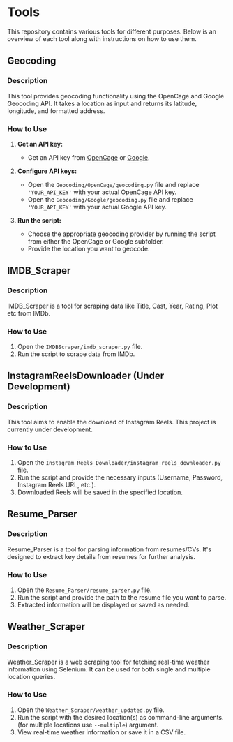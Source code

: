 # Tools

This repository contains various tools for different purposes. Below is an overview of each tool along with instructions on how to use them.

## Geocoding

### Description
This tool provides geocoding functionality using the OpenCage and Google Geocoding API. It takes a location as input and returns its latitude, longitude, and formatted address.

### How to Use
1. **Get an API key:**
   - Get an API key from [OpenCage](https://opencagedata.com/) or [Google](https://developers.google.com/maps/documentation/geocoding/get-api-key).

2. **Configure API keys:**
   - Open the `Geocoding/OpenCage/geocoding.py` file and replace `'YOUR_API_KEY'` with your actual OpenCage API key.
   - Open the `Geocoding/Google/geocoding.py` file and replace `'YOUR_API_KEY'` with your actual Google API key.

3. **Run the script:**
   - Choose the appropriate geocoding provider by running the script from either the OpenCage or Google subfolder.
   - Provide the location you want to geocode.

## IMDB_Scraper

### Description
IMDB_Scraper is a tool for scraping data like Title, Cast, Year, Rating, Plot etc from IMDb.

### How to Use
1. Open the `IMDBScraper/imdb_scraper.py` file.
2. Run the script to scrape data from IMDb.

## InstagramReelsDownloader (Under Development)

### Description
This tool aims to enable the download of Instagram Reels. This project is currently under development.

### How to Use
1. Open the `Instagram_Reels_Downloader/instagram_reels_downloader.py` file.
2. Run the script and provide the necessary inputs (Username, Password, Instagram Reels URL, etc.).
3. Downloaded Reels will be saved in the specified location.

## Resume_Parser

### Description
Resume_Parser is a tool for parsing information from resumes/CVs. It's designed to extract key details from resumes for further analysis.

### How to Use
1. Open the `Resume_Parser/resume_parser.py` file.
2. Run the script and provide the path to the resume file you want to parse.
3. Extracted information will be displayed or saved as needed.

## Weather_Scraper

### Description
Weather_Scraper is a web scraping tool for fetching real-time weather information using Selenium. It can be used for both single and multiple location queries.

### How to Use
1. Open the `Weather_Scraper/weather_updated.py` file.
2. Run the script with the desired location(s) as command-line arguments. (for multiple locations use `--multiple`) argument.
3. View real-time weather information or save it in a CSV file.

